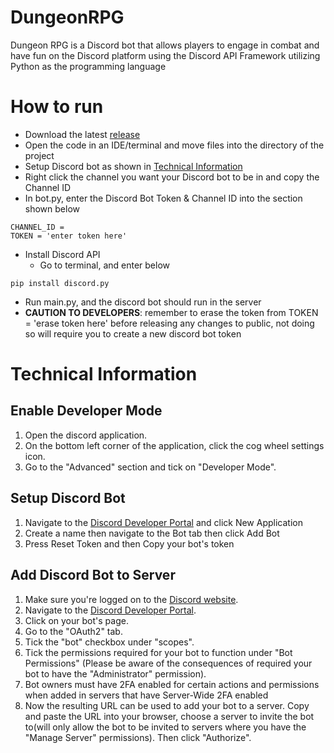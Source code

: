 # DungeonRPG
Dungeon RPG is a Discord bot that allows players to engage in combat and have fun on the Discord platform using the Discord API Framework utilizing Python as the programming language 

# How to run
 - Download the latest [release](https://github.com/cis3296s23/DungeonHuntingRPG/releases)
 - Open the code in an IDE/terminal and move files into the directory of the project
 - Setup Discord bot as shown in [Technical Information](#technical-information)
 - Right click the channel you want your Discord bot to be in and copy the Channel ID
 - In bot.py, enter the Discord Bot Token & Channel ID into the section shown below
```
CHANNEL_ID = 
TOKEN = 'enter token here'
```
- Install Discord API
  - Go to terminal, and enter below
```
pip install discord.py 
```
-  Run main.py, and the discord bot should run in the server
-  **CAUTION TO DEVELOPERS**: remember to erase the token from TOKEN = 'erase token here' before releasing any changes to public, not doing so will require you to create a new discord bot token

# Technical Information 

## Enable Developer Mode

1. Open the discord application.
2. On the bottom left corner of the application, click the cog wheel settings icon.
3. Go to the "Advanced" section and tick on "Developer Mode".

## Setup Discord Bot

1. Navigate to the [Discord Developer Portal](https://discord.com/developers/applications) and click New Application
2. Create a name then navigate to the Bot tab then click Add Bot
3. Press Reset Token and then Copy your bot's token

## Add Discord Bot to Server

1. Make sure you're logged on to the [Discord website](https://discord.com/).
2. Navigate to the [Discord Developer Portal](https://discord.com/developers/applications).
3. Click on your bot's page.
4. Go to the "OAuth2" tab.
5. Tick the "bot" checkbox under "scopes".
6. Tick the permissions required for your bot to function under "Bot Permissions" (Please be aware of the consequences of required your bot to have the "Administrator" permission).
7. Bot owners must have 2FA enabled for certain actions and permissions when added in servers that have Server-Wide 2FA enabled
8. Now the resulting URL can be used to add your bot to a server. Copy and paste the URL into your browser, choose a server to invite the bot to(will only allow the bot to be invited to servers where you have the "Manage Server" permissions). Then click "Authorize".


